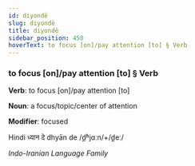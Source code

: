 ```yaml
---
id: diyondë
slug: diyondë
title: diyondë
sidebar_position: 450
hoverText: to focus [on]/pay attention [to] § Verb
---
```


### to focus [on]/pay attention [to] § Verb

**Verb**: to focus [on]/pay attention [to]

**Noun**: a focus/topic/center of attention

**Modifier**: focused

Hindi ध्यान दे dhyān de /d̪ʱjɑːn/+/d̪eː/

*Indo-Iranian Language Family*